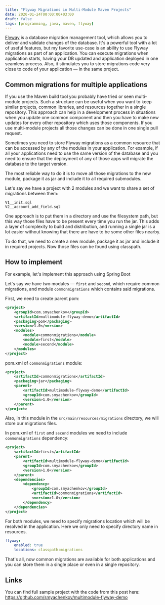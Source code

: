 ```yaml
---
title: "Flyway Migrations in Multi-Module Maven Projects"
date: 2020-01-24T00:00:00+03:00
draft: false
tags: [programming, java, maven, flyway]
---
```


[Flyway](https://flywaydb.org/) is a database migration management tool, which allows you to deliver and validate changes of the database. It's a powerful tool with a lot of useful features, but my favorite use-case is an ability to use Flyway migrations as part of an application. You can execute migrations when application starts, having your DB updated and application deployed in one seamless process. Also, it stimulates you to store migrations code very close to code of your application — in the same project. 

## Common migrations for multiple applications

If you use the Maven build tool you probably have tried or seen multi-module projects. Such a structure can be useful when you want to keep similar projects, common libraries, and resources together in a single repository. This approach can help in a development process in situations when you update one common component and then you have to make new updates for every other repository which uses those components. If you use multi-module projects all those changes can be done in one single pull request.

Sometimes you need to store Flyway migrations as a common resource that can be accessed by any of the modules in your application. For example, if all your applications need to use the same version of the database and you need to ensure that the deployment of any of those apps will migrate the database to the target version.

The most reliable way to do it is to move all those migrations to the new module, package it as jar and include it to all required submodules.

Let's say we have a project with 2 modules and we want to share a set of migrations between them:
```
V1__init.sql
V2__account_add_field.sql
```

One approach is to put them in a directory and use the filesystem path, but this way those files have to be present every time you run the jar. This adds a layer of complexity to build and distribution, and running a single jar is a lot easier without knowing that there are have to be some other files nearby. 

To do that, we need to create a new module, package it as jar and include it in required projects.
Now those files can be found using classpath. 

## How to implement

For example, let's implement this approach using Spring Boot

Let's say we have two modules — `first` and `second`, which require common migrations, and module `commonmigrations` which contains said migrations.

First, we need to create parent pom:
```xml
<project>
    <groupId>com.smyachenkov</groupId>
    <artifactId>multimodule-flyway-demo</artifactId>
    <packaging>pom</packaging>
    <version>1.0</version>
    <modules>
        <module>commonmigrations</module>
        <module>first</module>
        <module>second</module>
    </modules>
</project>

```

pom.xml of `commonmigrations` module:
```xml
<project>
    <artifactId>commonmigrations</artifactId>
    <packaging>jar</packaging>
    <parent>
        <artifactId>multimodule-flyway-demo</artifactId>
        <groupId>com.smyachenkov</groupId>
        <version>1.0</version>
    </parent>
</project>
```

Also, in this module in the `src/main/resources/migrations` directory, we will store our migrations files.


In pom.xml of `first` and `second` modules we need to include `commonmigrations` dependency:
```xml
<project>
    <artifactId>first</artifactId>
    <parent>
        <artifactId>multimodule-flyway-demo</artifactId>
        <groupId>com.smyachenkov</groupId>
        <version>1.0</version>
    </parent>
    <dependencies>
        <dependency>
            <groupId>com.smyachenkov</groupId>
            <artifactId>commonmigrations</artifactId>
            <version>1.0</version>
        </dependency>
    </dependencies>
</project>
```

For both modules, we need to specify migrations location which will be resolved in the application. Here we only need to specify directory name in resources. 
```yml
flyway:
	enabled: true
	locations: classpath:migrations
```

That's all, now common migrations are available for both applications and you can store them in a single place or even in a single repository.

## Links
You can find full sample project with the code from this post here: https://github.com/smyachenkov/multimodule-flyway-demo

